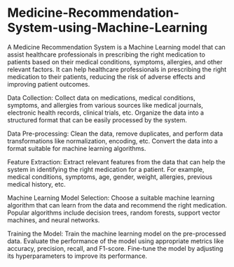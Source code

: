 # Medicine-Recommendation-System-using-Machine-Learning
A Medicine Recommendation System is a Machine Learning model that can assist healthcare professionals in prescribing the right medication to patients based on their medical conditions, symptoms, allergies, and other relevant factors. It can help healthcare professionals in prescribing the right medication to their patients, reducing the risk of adverse effects and improving patient outcomes.

Data Collection: Collect data on medications, medical conditions, symptoms, and allergies from various sources like medical journals, electronic health records, clinical trials, etc. Organize the data into a structured format that can be easily processed by the system.

Data Pre-processing: Clean the data, remove duplicates, and perform data transformations like normalization, encoding, etc. Convert the data into a format suitable for machine learning algorithms.

Feature Extraction: Extract relevant features from the data that can help the system in identifying the right medication for a patient. For example, medical conditions, symptoms, age, gender, weight, allergies, previous medical history, etc.

Machine Learning Model Selection: Choose a suitable machine learning algorithm that can learn from the data and recommend the right medication. Popular algorithms include decision trees, random forests, support vector machines, and neural networks.

Training the Model: Train the machine learning model on the pre-processed data. Evaluate the performance of the model using appropriate metrics like accuracy, precision, recall, and F1-score. Fine-tune the model by adjusting its hyperparameters to improve its performance.


